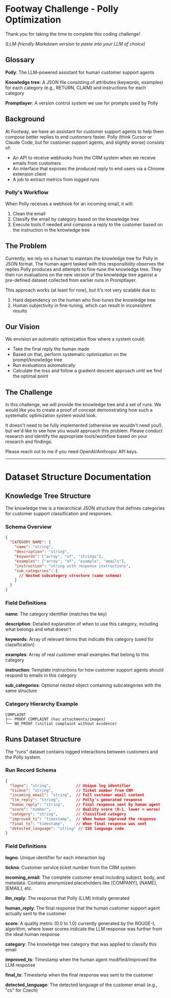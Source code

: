 # Footway Challenge - Polly Optimization

Thank you for taking the time to complete this coding challenge!

*(LLM-friendly Markdown version to paste into your LLM of choice)*

## Glossary

**Polly**: The LLM-powered assistant for human customer support agents

**Knowledge tree**: A JSON file consisting of attributes (keywords, examples) for each category (e.g., RETURN, CLAIM) and instructions for each category

**Promptlayer**: A version control system we use for prompts used by Polly

## Background

At Footway, we have an assistant for customer support agents to help them compose better replies to end customers faster. Polly (think Cursor or Claude Code, but for customer support agents, and slightly worse) consists of:
- An API to receive webhooks from the CRM system when we receive emails from customers
- An interface that exposes the produced reply to end users via a Chrome extension client
- A job to extract metrics from logged runs

### Polly's Workflow

When Polly receives a webhook for an incoming email, it will:
1. Clean the email
2. Classify the email by category based on the knowledge tree
3. Execute tools if needed and compose a reply to the customer based on the instruction in the knowledge tree

## The Problem

Currently, we rely on a human to maintain the knowledge tree for Polly in JSON format. The human agent tasked with this responsibility observes the replies Polly produces and attempts to fine-tune the knowledge tree. They then run evaluations on the new version of the knowledge tree against a pre-defined dataset collected from earlier runs in Promptlayer.

This approach works (at least for now), but it's not very scalable due to:
1. Hard dependency on the human who fine-tunes the knowledge tree
2. Human subjectivity in fine-tuning, which can result in inconsistent results

## Our Vision

We envision an automatic optimization flow where a system could:
- Take the final reply the human made
- Based on that, perform systematic optimization on the prompt/knowledge tree
- Run evaluations automatically
- Calculate the loss and follow a gradient descent approach until we find the optimal point

## The Challenge

In this challenge, we will provide the knowledge tree and a set of runs. We would like you to create a proof of concept demonstrating how such a systematic optimization system would look.

It doesn't need to be fully implemented (otherwise we wouldn't need you!), but we'd like to see how you would approach this problem. Please conduct research and identify the appropriate tools/workflow based on your research and findings.

Please reach out to me if you need OpenAI/Anthropic API keys.

---

# Dataset Structure Documentation

## Knowledge Tree Structure

The knowledge tree is a hierarchical JSON structure that defines categories for customer support classification and responses.

### Schema Overview

```json
{
  "CATEGORY_NAME": {
    "name": "string",
    "description": "string", 
    "keywords": ["array", "of", "strings"],
    "examples": ["array", "of", "example", "emails"],
    "instruction": "string with response instructions",
    "sub_categories": {
      // Nested subcategory structure (same schema)
    }
  }
}
```

### Field Definitions

**name**: The category identifier (matches the key)

**description**: Detailed explanation of when to use this category, including what belongs and what doesn't

**keywords**: Array of relevant terms that indicate this category (used for classification)

**examples**: Array of real customer email examples that belong to this category

**instruction**: Template instructions for how customer support agents should respond to emails in this category

**sub_categories**: Optional nested object containing subcategories with the same structure

### Category Hierarchy Example

```
COMPLAINT
├── PROOF_COMPLAINT (has attachments/images)
└── NO_PROOF (initial complaint without evidence)
```

## Runs Dataset Structure

The "runs" dataset contains logged interactions between customers and the Polly system.

### Run Record Schema

```json
{
  "logno": "string",           // Unique log identifier
  "tickno": "string",          // Ticket number from CRM
  "incoming_email": "string",  // Full customer email content
  "llm_reply": "string",       // Polly's generated response
  "human_reply": "string",     // Final response sent by human agent
  "score": "number",           // Quality score (0-1, lower = worse)
  "category": "string",        // Classified category
  "improved_ts": "timestamp",  // When human improved the response
  "final_ts": "timestamp",     // When final response was sent
  "detected_language": "string" // ISO language code
}
```

### Field Definitions

**logno**: Unique identifier for each interaction log

**tickno**: Customer service ticket number from the CRM system

**incoming_email**: The complete customer email including subject, body, and metadata. Contains anonymized placeholders like [COMPANY], [NAME], [EMAIL], etc.

**llm_reply**: The response that Polly (LLM) initially generated

**human_reply**: The final response that the human customer support agent actually sent to the customer

**score**: A quality metric (0.0 to 1.0) currently generated by the ROUGE-L algorithm, where lower scores indicate the LLM response was further from the ideal human response

**category**: The knowledge tree category that was applied to classify this email

**improved_ts**: Timestamp when the human agent modified/improved the LLM response

**final_ts**: Timestamp when the final response was sent to the customer

**detected_language**: The detected language of the customer email (e.g., "cs" for Czech)